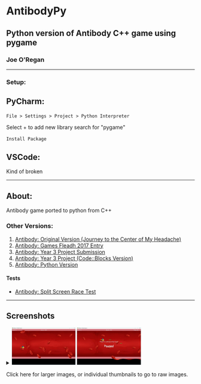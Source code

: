 # AntibodyPy

## Python version of Antibody C++ game using pygame

### Joe O'Regan

---

### Setup:

## PyCharm:

```
File > Settings > Project > Python Interpreter
```

Select + to add new library
search for "pygame"

```
Install Package
```

## VSCode:

Kind of broken

---

## About:

Antibody game ported to python from C++

### Other Versions:

1. [Antibody: Original Version (Journey to the Center of My Headache)](https://github.com/joeaoregan/LIT-Yr3-Project-Antibody/tree/master/AntibodyV1-JourneyToTheCenterOfMyHeadache "Antibody: Original Title")
2. [Antibody: Games Fleadh 2017 Entry](https://github.com/joeaoregan/LIT-Yr3-Project-Antibody/tree/master/AntibodyV2-GamesFleadhEntry "Antibody: Games Fleadh 2017 Entry")
3. [Antibody: Year 3 Project Submission](https://github.com/joeaoregan/LIT-Yr3-Project-Antibody/tree/master/AntibodyV3-Year3ProjectSubmission "LIT Games Design & Development Year 3 Project Submission")
4. [Antibody: Year 3 Project (Code::Blocks Version)](https://github.com/joeaoregan/LIT-Yr3-Project-Antibody/tree/master/AntibodyV4-CodeBlocks "LIT Games Design & Development Year 3 Project (Code::Blocks Version)")
5. [Antibody: Python Version](https://github.com/joeaoregan/AntibodyPy "Antibody: Python Version")

#### Tests

- [Antibody: Split Screen Race Test](https://github.com/joeaoregan/LIT-Yr3-Project-Antibody/tree/master/Split-Screen%20Race%20Mode "Antibody: Split Screen Test")

---

## Screenshots

<details closed>
<summary>
<img src="https://raw.githubusercontent.com/joeaoregan/AntibodyPy/master/Screenshots/screenshot1.jpg" title="AntibodyPy" height="100"/>
<img src="https://raw.githubusercontent.com/joeaoregan/AntibodyPy/master/Screenshots/screenshot2.jpg" title="AntibodyPy: Pause" height="100"/>
<p>Click here for larger images, or individual thumbnails to go to raw images.</p>
</summary>

![AntibodyPy](https://raw.githubusercontent.com/joeaoregan/AntibodyPy/master/Screenshots/screenshot1.jpg "AntibodyPy")

###### AntybodyPy

![AntibodyPy: Pause](https://raw.githubusercontent.com/joeaoregan/AntibodyPy/master/Screenshots/screenshot2.jpg "AntibodyPy: Pause")

###### AntybodyPy - Pause

</details>
